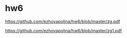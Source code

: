 # hw6

https://github.com/ezhovapolina/hw6/blob/master/zg.pdf

https://github.com/ezhovapolina/hw6/blob/master/zg1.pdf
